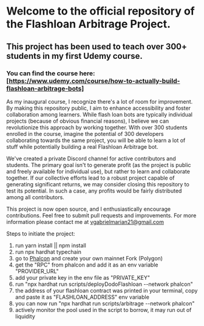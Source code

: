 # Welcome to the official repository of the Flashloan Arbitrage Project.

## This project has been used to teach over 300+ students in my first Udemy course. 
### You can find the course here: [https://www.udemy.com/course/how-to-actually-build-flashloan-arbitrage-bots]

As my inaugural course, I recognize there's a lot of room for improvement. By making this repository public, I aim to enhance accessibility and foster collaboration among learners.
While flash loan bots are typically individual projects (because of obvious financial reasons), I believe we can revolutionize this approach by working together. With over 300 students enrolled in the course, imagine the potential of 300 developers collaborating towards the same project, you will be able to learn a lot of stuff while potentially building a real Flashloan Arbitrage bot.

We've created a private Discord channel for active contributors and students. The primary goal isn't to generate profit (as the project is public and freely available for individual use), but rather to learn and collaborate together. If our collective efforts lead to a robust project capable of generating significant returns, we may consider closing this repository to test its potential. In such a case, any profits would be fairly distributed among all contributors.

This project is now open source, and I enthusiastically encourage contributions. Feel free to submit pull requests and improvements. 
For more information please contact me at vgabrielmarian21@gmail.com

Steps to initiate the project:

1. run yarn install || npm install 
2. run npx hardhat typechain
3. go to [Phalcon](https://app.blocksec.com/fork) and create your own mainnet Fork (Polygon)
4. get the "RPC" from phalcon and add it as an env variable "PROVIDER_URL"
5. add your private key in the env file as "PRIVATE_KEY"
6. run "npx hardhat run scripts/deployDodoFlashloan --network phalcon"
7. the address of your flashloan contract was printed in your terminal, copy and paste it as "FLASHLOAN_ADDRESS" env variable
8. you can now run "npx hardhat run scripts/arbitrage --network phalcon"
9. actively monitor the pool used in the script to borrow, it may run out of liquidity
